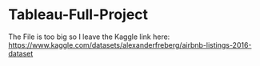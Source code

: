 # Tableau-Full-Project

The File is too big so I leave the Kaggle link here: https://www.kaggle.com/datasets/alexanderfreberg/airbnb-listings-2016-dataset

